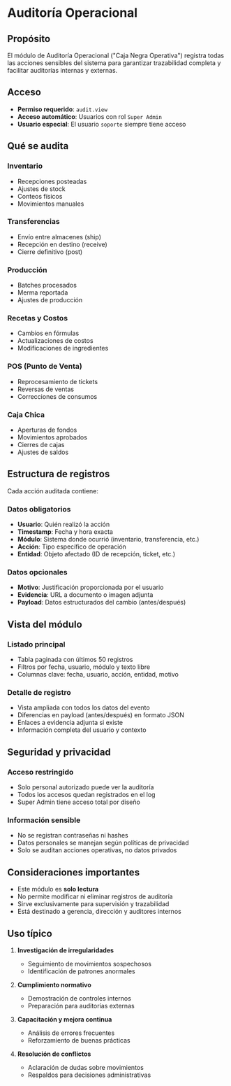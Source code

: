 # Auditoría Operacional

## Propósito

El módulo de Auditoría Operacional ("Caja Negra Operativa") registra todas las acciones sensibles del sistema para garantizar trazabilidad completa y facilitar auditorías internas y externas.

## Acceso

- **Permiso requerido**: `audit.view`
- **Acceso automático**: Usuarios con rol `Super Admin`
- **Usuario especial**: El usuario `soporte` siempre tiene acceso

## Qué se audita

### Inventario
- Recepciones posteadas
- Ajustes de stock
- Conteos físicos
- Movimientos manuales

### Transferencias
- Envío entre almacenes (ship)
- Recepción en destino (receive)
- Cierre definitivo (post)

### Producción
- Batches procesados
- Merma reportada
- Ajustes de producción

### Recetas y Costos
- Cambios en fórmulas
- Actualizaciones de costos
- Modificaciones de ingredientes

### POS (Punto de Venta)
- Reprocesamiento de tickets
- Reversas de ventas
- Correcciones de consumos

### Caja Chica
- Aperturas de fondos
- Movimientos aprobados
- Cierres de cajas
- Ajustes de saldos

## Estructura de registros

Cada acción auditada contiene:

### Datos obligatorios
- **Usuario**: Quién realizó la acción
- **Timestamp**: Fecha y hora exacta
- **Módulo**: Sistema donde ocurrió (inventario, transferencia, etc.)
- **Acción**: Tipo específico de operación
- **Entidad**: Objeto afectado (ID de recepción, ticket, etc.)

### Datos opcionales
- **Motivo**: Justificación proporcionada por el usuario
- **Evidencia**: URL a documento o imagen adjunta
- **Payload**: Datos estructurados del cambio (antes/después)

## Vista del módulo

### Listado principal
- Tabla paginada con últimos 50 registros
- Filtros por fecha, usuario, módulo y texto libre
- Columnas clave: fecha, usuario, acción, entidad, motivo

### Detalle de registro
- Vista ampliada con todos los datos del evento
- Diferencias en payload (antes/después) en formato JSON
- Enlaces a evidencia adjunta si existe
- Información completa del usuario y contexto

## Seguridad y privacidad

### Acceso restringido
- Solo personal autorizado puede ver la auditoría
- Todos los accesos quedan registrados en el log
- Super Admin tiene acceso total por diseño

### Información sensible
- No se registran contraseñas ni hashes
- Datos personales se manejan según políticas de privacidad
- Solo se auditan acciones operativas, no datos privados

## Consideraciones importantes

- Este módulo es **solo lectura**
- No permite modificar ni eliminar registros de auditoría
- Sirve exclusivamente para supervisión y trazabilidad
- Está destinado a gerencia, dirección y auditores internos

## Uso típico

1. **Investigación de irregularidades**
   - Seguimiento de movimientos sospechosos
   - Identificación de patrones anormales

2. **Cumplimiento normativo**
   - Demostración de controles internos
   - Preparación para auditorías externas

3. **Capacitación y mejora continua**
   - Análisis de errores frecuentes
   - Reforzamiento de buenas prácticas

4. **Resolución de conflictos**
   - Aclaración de dudas sobre movimientos
   - Respaldos para decisiones administrativas